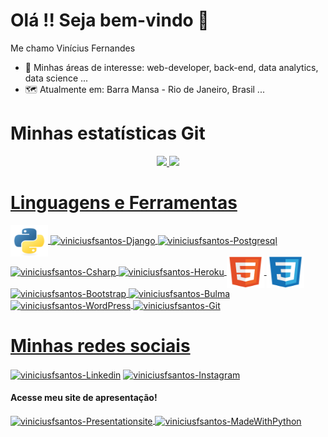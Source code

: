 <div><h1 text-aligh="center">Olá !! Seja bem-vindo 👋</h1>
<p> Me chamo Vinícius Fernandes</p>

- 📘 Minhas áreas de interesse: web-developer, back-end, data analytics, data science ...
- 🗺️ Atualmente em: Barra Mansa - Rio de Janeiro, Brasil  ...

</div> 

<div><h1 text-aligh="center">Minhas estatísticas Git</h1></div> 
<div align="center">
  <a href="https://github.com/viniciusfsantos">
  <img height="180em" src="https://github-readme-stats.vercel.app/api?username=viniciusfsantos&show_icons=true&theme=dark&include_all_commits=true&count_private=true" />
  <img height="180em" src="https://github-readme-stats.vercel.app/api/top-langs/?username=rafaballerini&layout=compact&langs_count=7&theme=dark&hide=typescript,html,css,jupyter notebook" />
</div>
  <p></p>
<div><h1 text-aligh="center"> Linguagens e Ferramentas </h1>
  <img align="center" alt="viniciusfsantos-Python" height="50" width="60" src="https://raw.githubusercontent.com/devicons/devicon/master/icons/python/python-original.svg" />
  <img align="center" alt="viniciusfsantos-Django" height="60" width="70" src="https://cdn.jsdelivr.net/gh/devicons/devicon/icons/django/django-plain-wordmark.svg" />
  <img align="center" alt="viniciusfsantos-Postgresql" height="50" width="60" src="https://cdn.jsdelivr.net/gh/devicons/devicon/icons/postgresql/postgresql-original.svg" />
  <img align="center" alt="viniciusfsantos-Csharp" height="50" width="60" src="https://cdn.jsdelivr.net/gh/devicons/devicon/icons/csharp/csharp-original.svg" />    
  <img align="center" alt="viniciusfsantos-Heroku" height="50" width="60" src="https://cdn.jsdelivr.net/gh/devicons/devicon/icons/heroku/heroku-original.svg" />    
  <img align="center" alt="viniciusfsantos-HTML" height="50" width="60" src="https://raw.githubusercontent.com/devicons/devicon/master/icons/html5/html5-original.svg" />
  <img align="center" alt="vininciusfsantos-CSS" height="50" width="60" src="https://raw.githubusercontent.com/devicons/devicon/master/icons/css3/css3-original.svg" />
  <img align="center" alt="viniciusfsantos-Bootstrap" height="50" width="60" src="https://cdn.jsdelivr.net/gh/devicons/devicon/icons/bootstrap/bootstrap-plain.svg" />
  <img align="center" alt="viniciusfsantos-Bulma" height="50" width="60" src="https://cdn.jsdelivr.net/gh/devicons/devicon/icons/bulma/bulma-plain.svg" />
  <img align="center" alt="viniciusfsantos-WordPress" height="50" width="60" src="https://cdn.jsdelivr.net/gh/devicons/devicon/icons/wordpress/wordpress-plain.svg" />
  <img align="center" alt="viniciusfsantos-Git" height="50" width="60" src="https://cdn.jsdelivr.net/gh/devicons/devicon/icons/git/git-original.svg" />
</div>
  
<div><h1 text-aligh="center"> Minhas redes sociais </h1>
    <a href="https://linkedin.com/in/vfsantos0099"><img align="center" alt="viniciusfsantos-Linkedin" src=https://img.shields.io/badge/LinkedIn-0077B5?style=for-the-badge&logo=linkedin&logoColor=white /></a>
    <a href="https://www.instagram.com/viniciusfernandes_santos/"><img align="center" alt="viniciusfsantos-Instagram" src=https://img.shields.io/badge/Instagram-E4405F?style=for-the-badge&logo=instagram&logoColor=white /></a>
    <p></p>
    <div> 
      <h4>Acesse meu site de apresentação!</h4>
      <a href="https://presentation-vfsantos.herokuapp.com"><img align="center" alt="viniciusfsantos-Presentationsite" src=https://img.shields.io/website-up-down-green-red/http/monip.org.svg /> <img align="center"  height="20" width="125" alt="viniciusfsantos-MadeWithPython" src=http://ForTheBadge.com/images/badges/made-with-python.svg /></a>  
    </div>

</div>
